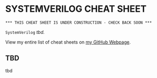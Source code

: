# SYSTEMVERILOG CHEAT SHEET

```
*** THIS CHEAT SHEET IS UNDER CONSTRUCTION - CHECK BACK SOON ***
```

`SystemVerilog` _tbd._

View my entire list of cheat sheets on
[my GitHub Webpage](https://jeffdecola.github.io/my-cheat-sheets/).

## TBD

tbd
